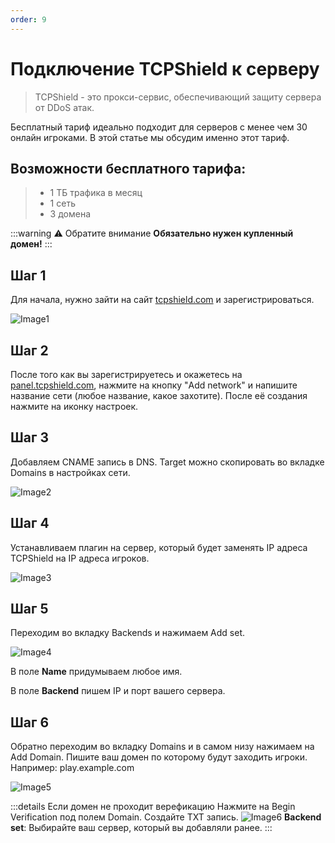 ```yaml
---
order: 9
---
```

<!-- :::warning :construction: Under construction...

Эта статья ещё не готова.

Вы можете помочь, [отправив свою статью](https://t.me/luckyloo_dev) и сняв эту пометку.
::: -->

# Подключение TCPShield к серверу
> TCPShield - это прокси-сервис, обеспечивающий защиту сервера от DDoS атак.

Бесплатный тариф идеально подходит для серверов с менее чем 30 онлайн игроками. В этой статье мы обсудим именно этот тариф.

## **Возможности бесплатного тарифа:**
>- 1 ТБ трафика в месяц
>- 1 сеть
>- 3 домена

:::warning :warning: Обратите внимание
**Обязательно нужен купленный домен!**
:::

## Шаг 1

Для начала, нужно зайти на сайт [tcpshield.com](https://tcpshield.com) и зарегистрироваться.

![Image1](https://wiki.play2go.cloud/minecraft/protection/tcpshield/img1.png)

## Шаг 2

После того как вы зарегистрируетесь и окажетесь на [panel.tcpshield.com](https://panel.tcpshield.com), нажмите на кнопку "Add network" и напишите название сети (любое название, какое захотите). После её создания нажмите на иконку настроек.

## Шаг 3

Добавляем CNAME запись в DNS. Target можно скопировать во вкладке Domains в настройках сети.

![Image2](https://wiki.play2go.cloud/minecraft/protection/tcpshield/img2.png)

## Шаг 4

Устанавливаем плагин на сервер, который будет заменять IP адреса TCPShield на IP адреса игроков. 

![Image3](https://wiki.play2go.cloud/minecraft/protection/tcpshield/img3.png)

## Шаг 5

Переходим во вкладку Backends и нажимаем Add set.

![Image4](https://wiki.play2go.cloud/minecraft/protection/tcpshield/img4.png)

В поле **Name** придумываем любое имя.

В поле **Backend** пишем IP и порт вашего сервера.

## Шаг 6 

Обратно переходим во вкладку Domains и в самом низу нажимаем на Add Domain.
Пишите ваш домен по которому будут заходить игроки.
Например: play.example.com

![Image5](https://wiki.play2go.cloud/minecraft/protection/tcpshield/img5.png)

:::details Если домен не проходит верефикацию
Нажмите на Begin Verification под полем Domain.
Создайте TXT запись.
![Image6](https://wiki.play2go.cloud/minecraft/protection/tcpshield/img6.png)
**Backend set**: Выбирайте ваш сервер, который вы добавляли ранее.
:::
